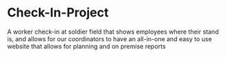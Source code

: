 # Check-In-Project
A worker check-in at soldier field that shows employees where their stand is, and allows for our coordinators to have an all-in-one and easy to use website that allows for planning and on premise reports 

<script type="module">
  // Import the functions you need from the SDKs you need
  import { initializeApp } from "https://www.gstatic.com/firebasejs/10.8.0/firebase-app.js";
  import { getAnalytics } from "https://www.gstatic.com/firebasejs/10.8.0/firebase-analytics.js";
  // TODO: Add SDKs for Firebase products that you want to use
  // https://firebase.google.com/docs/web/setup#available-libraries

  // Your web app's Firebase configuration
  // For Firebase JS SDK v7.20.0 and later, measurementId is optional
  const firebaseConfig = {
    apiKey: "AIzaSyAE6-CRnUaAIc5Aw7EC-xsKYA6fsz4mvtw",
    authDomain: "sf-employee.firebaseapp.com",
    projectId: "sf-employee",
    storageBucket: "sf-employee.appspot.com",
    messagingSenderId: "603118537492",
    appId: "1:603118537492:web:e2675b97d0d727070a1001",
    measurementId: "G-P8J3MN4XLV"
  };

  // Initialize Firebase
  const app = initializeApp(firebaseConfig);
  const analytics = getAnalytics(app);
</script>
